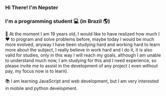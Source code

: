 ### Hi There! I'm Nepster

### I'm a programming student  💻 (in Brazil 🌎)

👤 At the moment I am 19 years old, I would like to have realized how much I ❤️ to program and solve problems before, maybe today I would be much more evolved, anyway I have been studying hard and working hard to learn more about the subject, I really believe in work hard and I do it, it is also valid for studies, only in this way I will reach my goals, although I am unable to understand much now, I am studying for this and I need experience, so please invite me to assist in the development of any project ( even without pay, my focus now is to learn).

📚 I am learning JavaScript and web development, but I am very interested in mobile and python development.
